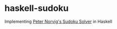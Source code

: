 haskell-sudoku
==============

Implementing [Peter Norvig's Sudoku Solver](http://norvig.com/sudoku.html) in Haskell
